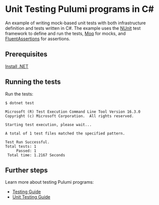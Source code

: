 # Unit Testing Pulumi programs in C#

An example of writing mock-based unit tests with both infrastructure definition and tests written in C#. The example uses the [NUnit](https://nunit.org/) test framework to define and run the tests, [Moq](https://github.com/moq/moq4) for mocks, and [FluentAssertions](https://github.com/fluentassertions/fluentassertions) for assertions.

## Prerequisites

[Install .NET](https://dotnet.microsoft.com/download)

## Running the tests

Run the tests:

```
$ dotnet test

Microsoft (R) Test Execution Command Line Tool Version 16.3.0
Copyright (c) Microsoft Corporation.  All rights reserved.

Starting test execution, please wait...

A total of 1 test files matched the specified pattern.

Test Run Successful.
Total tests: 1
     Passed: 1
 Total time: 1.2167 Seconds
```

## Further steps

Learn more about testing Pulumi programs:

- [Testing Guide](https://www.pulumi.com/docs/guides/testing/)
- [Unit Testing Guide](https://www.pulumi.com/docs/guides/testing/unit/)
